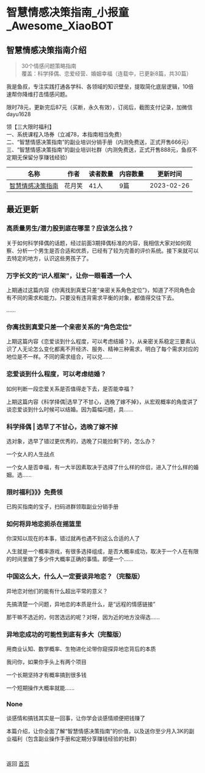 # 智慧情感决策指南_小报童_Awesome_XiaoBOT

## 智慧情感决策指南介绍
> 30个情感问题策略指南    
覆盖：科学择偶、恋爱经营、婚姻幸福（连载中，已更新8篇，共30篇）    
    
我是鱼叔，专注实践打通各学科、各领域的知识壁垒，提取简化底层逻辑，10倍速帮你降维打击情感问题。    
    
限时78元，更新完后87元（买断，永久有效），订阅后，截图支付记录，加微信dayu1628    
    
领【三大限时福利】    
一、系统课程入场券（立减78，本指南相当免费）    
二、“智慧情感决策指南”的副业培训分销手册（内测免费送，正式开售666元）    
三、“智慧情感决策指南”的副业培训社群（内测免费送，正式开售888元，鱼叔不定期无保留分享赚钱经验）  
  


|名称|作者|读者数量|内容数量|更新时间|
|---|---|---|---|---|
|[智慧情感决策指南](https://xiaobot.net/p/DAYU?refer=9c3f1c95-a052-465a-9902-f6d75080262a)|花月笑|41人|9篇|2023-02-26|

## 最近更新
### 高质量男生/潜力股到底在哪里？应该怎么找？

关于如何科学择偶的话题，经过前面3期择偶标准的内容，我相信大家对如何观察、分析一个男生是否合适和优质，已经有了较为完善的评价系统。接下来就可以去特定的地方，认识这些男孩子了。

### 万字长文的“识人框架”，让你一眼看透一个人

上期通过这篇内容《你离找到真爱只差“亲密关系角色定位”》，知道了不同角色会有不同的需求和能力。只要没有违背需求平衡的对象，都值得交往下去。

......

### 你离找到真爱只差一个亲密关系的“角色定位”

上期这篇内容《恋爱谈到什么程度，可以考虑结婚？》，从亲密关系稳定三要素认识了人无论怎么变化都离不开经济、服务、精神三种需求，明白了每个需求对应的地位是不一样。不同的需求组合，可以兑......

### 恋爱谈到什么程度，可以考虑结婚？

如何判断一段恋爱关系是否值得走下去，是否能幸福？

上期这篇内容《科学择偶|选早了不甘心，选晚了嫁不掉》，从宏观概率的角度讲了谈恋爱谈到什么时候可以结婚。因为篇幅问题，具......

### 科学择偶 | 选早了不甘心，选晚了嫁不掉

选对象，选早了错过更优秀的，选晚了只能捡剩下的，怎么办？

一个女人的人生战点

一个女人是否幸福，有一大半因素取决于选择了什么样的伴侣，进入了什么样的婚姻。选......

### 限时福利》》》免费领

已购买指南的宝子，扫码进群领取副业分销手册

### 如何将异地恋扼杀在摇篮里

你深知以现在的本事，错过就再也遇不到这么合适的人了

人生就是一个概率游戏，有很多选择组成，是否大概率成功，取决于一个人在有限的时间里做了多少件大概率正确的事情。即便一个......

### 中国这么大，什么人一定要谈异地恋？（完整版）

异地恋对他们的能有什么超出平常的意义？

​先搞清楚一个问题，异地恋的本质是什么，是“远程的情感链接”

那干嘛不选近的，何苦选远的呢？对呀，因为近的地方没得选......

### 异地恋成功的可能性到底有多大（完整版）

用商业认知、数学概率、生物进化论带你窥探异地恋背后的本质

我问你，如果你手头上有两个项目

一个长期坚持才有概率搞到很多钱

一个短期操作大概率就能......

### None

谈感情和搞钱其实是一回事，让你学会谈感情顺便把钱赚了

本篇介绍，让你全面了解“智慧情感决策指南”的价值，以及送你至少月入3K的副业福利（包含副业操作手册和定期分享赚钱经验的社群）


<a href="https://github.com/Reno9527/awesome-xiaobot" style="color: white; text-decoration: none;">awesome-xiaobot</a>

返回 [首页](../README.md)

